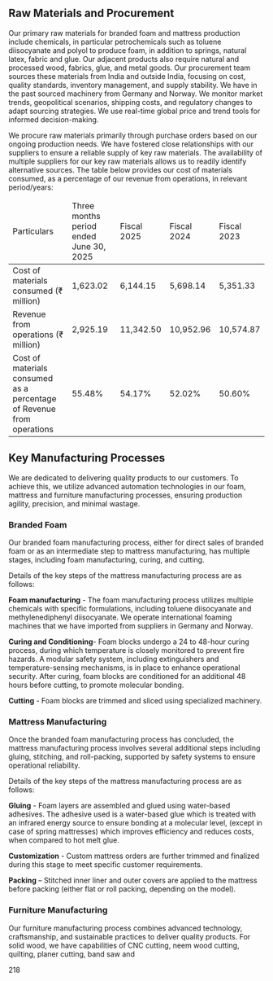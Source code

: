 ## Raw Materials and Procurement

Our primary raw materials for branded foam and mattress production include chemicals, in particular petrochemicals such as toluene diisocyanate and polyol to produce foam, in addition to springs, natural latex, fabric and glue. Our adjacent products also require natural and processed wood, fabrics, glue, and metal goods. Our procurement team sources these materials from India and outside India, focusing on cost, quality standards, inventory management, and supply stability. We have in the past sourced machinery from Germany and Norway. We monitor market trends, geopolitical scenarios, shipping costs, and regulatory changes to adapt sourcing strategies. We use real-time global price and trend tools for informed decision-making.

We procure raw materials primarily through purchase orders based on our ongoing production needs. We have fostered close relationships with our suppliers to ensure a reliable supply of key raw materials. The availability of multiple suppliers for our key raw materials allows us to readily identify alternative sources. The table below provides our cost of materials consumed, as a percentage of our revenue from operations, in relevant period/years:

<table><thead><tr><td>Particulars</td><td>Three months period ended June 30, 2025</td><td>Fiscal 2025</td><td>Fiscal 2024</td><td>Fiscal 2023</td></tr></thead><tbody><tr><td>Cost of materials consumed (₹ million)</td><td>1,623.02</td><td>6,144.15</td><td>5,698.14</td><td>5,351.33</td></tr><tr><td>Revenue from operations (₹ million)</td><td>2,925.19</td><td>11,342.50</td><td>10,952.96</td><td>10,574.87</td></tr><tr><td>Cost of materials consumed as a percentage of Revenue from operations</td><td>55.48%</td><td>54.17%</td><td>52.02%</td><td>50.60%</td></tr></tbody></table>

## Key Manufacturing Processes

We are dedicated to delivering quality products to our customers. To achieve this, we utilize advanced automation technologies in our foam, mattress and furniture manufacturing processes, ensuring production agility, precision, and minimal wastage.

### Branded Foam

Our branded foam manufacturing process, either for direct sales of branded foam or as an intermediate step to mattress manufacturing, has multiple stages, including foam manufacturing, curing, and cutting.

Details of the key steps of the mattress manufacturing process are as follows:

**Foam manufacturing** - The foam manufacturing process utilizes multiple chemicals with specific formulations, including toluene diisocyanate and methylenediphenyl diisocyanate. We operate international foaming machines that we have imported from suppliers in Germany and Norway.

**Curing and Conditioning**- Foam blocks undergo a 24 to 48-hour curing process, during which temperature is closely monitored to prevent fire hazards. A modular safety system, including extinguishers and temperature-sensing mechanisms, is in place to enhance operational security. After curing, foam blocks are conditioned for an additional 48 hours before cutting, to promote molecular bonding.

**Cutting** - Foam blocks are trimmed and sliced using specialized machinery.

### Mattress Manufacturing

Once the branded foam manufacturing process has concluded, the mattress manufacturing process involves several additional steps including gluing, stitching, and roll-packing, supported by safety systems to ensure operational reliability.

Details of the key steps of the mattress manufacturing process are as follows:

**Gluing** - Foam layers are assembled and glued using water-based adhesives. The adhesive used is a water-based glue which is treated with an infrared energy source to ensure bonding at a molecular level, (except in case of spring mattresses) which improves efficiency and reduces costs, when compared to hot melt glue.

**Customization** - Custom mattress orders are further trimmed and finalized during this stage to meet specific customer requirements.

**Packing** – Stitched inner liner and outer covers are applied to the mattress before packing (either flat or roll packing, depending on the model).

### Furniture Manufacturing

Our furniture manufacturing process combines advanced technology, craftsmanship, and sustainable practices to deliver quality products. For solid wood, we have capabilities of CNC cutting, neem wood cutting, quilting, planer cutting, band saw and

218